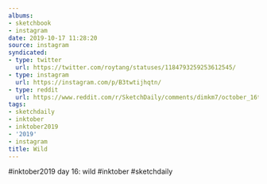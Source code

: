```yaml
---
albums:
- sketchbook
- instagram
date: 2019-10-17 11:28:20
source: instagram
syndicated:
- type: twitter
  url: https://twitter.com/roytang/statuses/1184793259253612545/
- type: instagram
  url: https://instagram.com/p/B3twtijhqtn/
- type: reddit
  url: https://www.reddit.com/r/SketchDaily/comments/dimkm7/october_16th_space_saloon/f41625n/
tags:
- sketchdaily
- inktober
- inktober2019
- '2019'
- instagram
title: Wild
---
```


#inktober2019 day 16: wild #inktober #sketchdaily